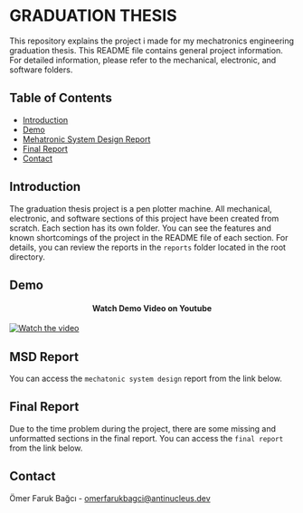 # GRADUATION THESIS

This repository explains the project i made for my mechatronics engineering graduation thesis. This README file contains general project information. For detailed information, please refer to the mechanical, electronic, and software folders.

## Table of Contents

- [Introduction](#introduction)
- [Demo](#demo)
- [Mehatronic System Design Report](#msd-report)
- [Final Report](#final-report)
- [Contact](#contact)

## Introduction

The graduation thesis project is a pen plotter machine. All mechanical, electronic, and software sections of this project have been created from scratch. Each section has its own folder. You can see the features and known shortcomings of the project in the README file of each section. For details, you can review the reports in the `reports` folder located in the root directory.

## Demo

<h4 align="center">
  Watch Demo Video on Youtube
</h4>

[![Watch the video](https://img.youtube.com/vi/F13d5m1M79A/0.jpg)](https://www.youtube.com/watch?v=F13d5m1M79A)

## MSD Report

You can access the `mechatonic system design` report from the link below.

## Final Report

Due to the time problem during the project, there are some missing and unformatted sections in the final report. You can access the `final report` from the link below.

## Contact

Ömer Faruk Bağcı - [omerfarukbagci@antinucleus.dev](mailto:omerfarukbagci@antinucleus.dev)
